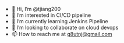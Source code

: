- 👋 Hi, I’m @tjiang200
- 👀 I’m interested in CI/CD pipeline
- 🌱 I’m currently learning Jenkins Pipeline
- 💞️ I’m looking to collaborate on cloud devops
- 📫 How to reach me at g8utnj@gmail.com

<!---
tjiang200/tjiang200 is a ✨ special ✨ repository because its `README.md` (this file) appears on your GitHub profile.
You can click the Preview link to take a look at your changes.
--->
